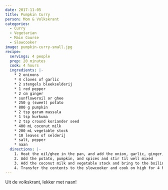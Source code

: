 ```yaml
---
date: 2017-11-05
title: Pumpkin Curry
person: Mom & Volkskrant
categories:
  - Curry
  - Vegetarian
  - Main Course
  - Slowcooker
image: pumpkin-curry-small.jpg
recipe:
  servings: 4 people
  prep: 20 minutes
  cook: 4 hours
  ingredients: |-
    * 2 oninons
    * 4 cloves of garlic
    * 2 stengels bleekselderij
    * 1 red pepper
    * 2 cm ginger
    * sunfloweroil or ghee
    * 250 g (sweet) potato
    * 800 g pumpkin
    * 2 tsp garam massala
    * 1 tsp kurkuma
    * 2 tsp cround koriander seed
    * 400 mL coconut milk
    * 200 mL vegetable stock
    * 10 leaves of selderij
    * salt, pepper
    * naan
  directions: |-
    1. Heat the oil/ghee in the pan, and add the onion, garlic, ginger, red pepper and bleekselderij, heat for a couple of minutes.
    2. Add the potato, pumpkin, and spices and stir til well mixed
    3. Add the coconut milk and vegetable stock and bring to the boiling
    4. Transfer the contents to the slowcooker and cook on high for 4 hours.
---
```


Uit de volkskrant, lekker met naan!
